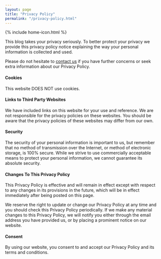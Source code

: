 ```yaml
---
layout: page
title: "Privacy Policy"
permalink: "/privacy-policy.html"
---
```


<!-- Home Icon -->
{% include home-icon.html %}

This blog takes your privacy seriously. To better protect your privacy we provide this privacy policy notice explaining the way your personal information is collected and used.

Please do not hesitate to [contact us]({{site.baseurl}}/contact.html) if you have further concerns or seek extra information about our Privacy Policy.


#### Cookies

This website DOES NOT use cookies.


#### Links to Third Party Websites

We have included links on this website for your use and reference. We are not responsible for the privacy policies on these websites. You should be aware that the privacy policies of these websites may differ from our own.


#### Security

The security of your personal information is important to us, but remember that no method of transmission over the Internet, or method of electronic storage, is 100% secure. While we strive to use commercially acceptable means to protect your personal information, we cannot guarantee its absolute security.


#### Changes To This Privacy Policy

This Privacy Policy is effective and will remain in effect except with respect to any changes in its provisions in the future, which will be in effect immediately after being posted on this page.

We reserve the right to update or change our Privacy Policy at any time and you should check this Privacy Policy periodically. If we make any material changes to this Privacy Policy, we will notify you either through the email address you have provided us, or by placing a prominent notice on our website.


#### Consent

By using our website, you consent to and accept our Privacy Policy and its terms and conditions.
